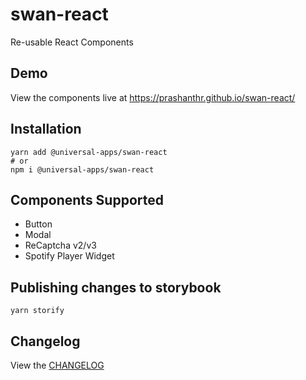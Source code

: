 # swan-react

Re-usable React Components

## Demo
View the components live at https://prashanthr.github.io/swan-react/

## Installation

```
yarn add @universal-apps/swan-react
# or
npm i @universal-apps/swan-react
```

## Components Supported

- Button
- Modal
- ReCaptcha v2/v3
- Spotify Player Widget

## Publishing changes to storybook

```
yarn storify
```

## Changelog
View the [CHANGELOG](./CHANGELOG.md)
